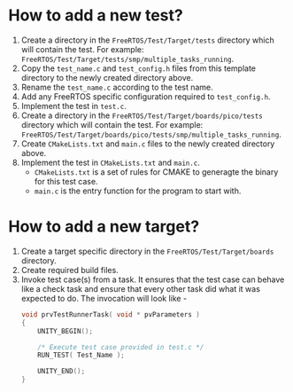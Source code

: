 # How to add a new test?
1. Create a directory in the `FreeRTOS/Test/Target/tests` directory which will
   contain the test. For example: `FreeRTOS/Test/Target/tests/smp/multiple_tasks_running`.
1. Copy the `test_name.c` and `test_config.h` files from this template directory to
   the newly created directory above.
1. Rename the `test_name.c` according to the test name.
1. Add any FreeRTOS specific configuration required to `test_config.h`.
1. Implement the test in `test.c`.
1. Create a directory in the `FreeRTOS/Test/Target/boards/pico/tests` directory which will
   contain the test. For example: `FreeRTOS/Test/Target/boards/pico/tests/smp/multiple_tasks_running`.
1. Create `CMakeLists.txt` and `main.c` files to the newly created directory above.
1. Implement the test in `CMakeLists.txt` and `main.c`.
   - `CMakeLists.txt` is a set of rules for CMAKE to generagte the binary for this test case.
   - `main.c` is the entry function for the program to start with.

# How to add a new target?
1. Create a target specific directory in the `FreeRTOS/Test/Target/boards` directory.
1. Create required build files.
1. Invoke test case(s) from a task. It ensures that the test case
   can behave like a check task and ensure that every other task did what it was
   expected to do. The invocation will look like -
    ```c
    void prvTestRunnerTask( void * pvParameters )
    {
        UNITY_BEGIN();

        /* Execute test case provided in test.c */
        RUN_TEST( Test_Name );

        UNITY_END();
    }
    ```
